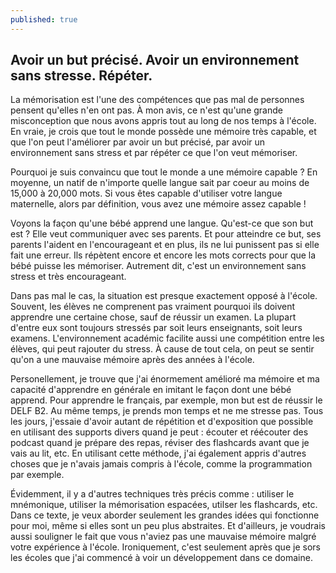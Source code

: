 ```yaml
---
published: true
---
```

## Avoir un but précisé. Avoir un environnement sans stresse. Répéter.

La mémorisation est l'une des compétences que pas mal de personnes pensent qu'elles n'en ont pas. À mon avis, ce n'est qu'une grande misconception que nous avons appris tout au long de nos temps à l'école. En vraie, je crois que tout le monde possède une mémoire très capable, et que l'on peut l'améliorer par avoir un but précisé, par avoir un environnement sans stress et par répéter ce que l'on veut mémoriser.

Pourquoi je suis convaincu que tout le monde a une mémoire capable ? En moyenne, un natif de n'importe quelle langue sait par coeur au moins de 15,000 à 20,000 mots. Si vous êtes capable d'utiliser votre langue maternelle, alors par définition, vous avez une mémoire assez capable !

Voyons la façon qu'une bébé apprend une langue. Qu'est-ce que son but est ? Elle veut communiquer avec ses parents. Et pour atteindre ce but, ses parents l'aident en l'encourageant et en plus, ils ne lui punissent pas si elle fait une erreur. Ils répètent encore et encore les mots corrects pour que la bébé puisse les mémoriser. Autrement dit, c'est un environnement sans stress et très encourageant.

Dans pas mal le cas, la situation est presque exactement opposé à l'école. Souvent, les élèves ne comprenent pas vraiment pourquoi ils doivent apprendre une certaine chose, sauf de réussir un examen. La plupart d'entre eux sont toujours stressés par soit leurs enseignants, soit leurs examens. L'environnement académic facilite aussi une compétition entre les élèves, qui peut rajouter du stress. À cause de tout cela, on peut se sentir qu'on a une mauvaise mémoire après des années à l'école.

Personellement, je trouve que j'ai énormement amélioré ma mémoire et ma capacité d'apprendre en générale en imitant le façon dont une bébé apprend. Pour apprendre le français, par exemple, mon but est de réussir le DELF B2. Au même temps, je prends mon temps et ne me stresse pas. Tous les jours, j'essaie d'avoir autant de répétition et d'exposition que possible en utilisant des supports divers quand je peut : écouter et réécouter des podcast quand je prépare des repas, réviser des flashcards avant que je vais au lit, etc. En utilisant cette méthode, j'ai également appris d'autres choses que je n'avais jamais compris à l'école, comme la programmation par exemple.

Évidemment, il y a d'autres techniques très précis comme : utiliser le mnémonique, utiliser la mémorisation espacées, utilser les flashcards, etc. Dans ce texte, je veux aborder seulement les grandes idées qui fonctionne pour moi, même si elles sont un peu plus abstraites. Et d'ailleurs, je voudrais aussi souligner le fait que vous n'aviez pas une mauvaise mémoire malgré votre expérience à l'école. Ironiquement, c'est seulement après que je sors les écoles que j'ai commencé à voir un développement dans ce domaine.
